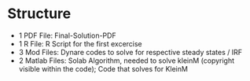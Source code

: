 # Structure 
- 1 PDF File: Final-Solution-PDF
- 1 R File: R Script for the first excercise
- 3 Mod Files: Dynare codes to solve for respective steady states / IRF 
- 2 Matlab Files: Solab Algorithm, needed to solve kleinM (copyright visible within the code); Code that solves for KleinM  